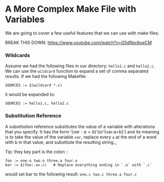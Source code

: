 # A More Complex Make File with Variables
We are going to cover a few useful features that we can use with make files.


BREAK THIS DOWN: https://www.youtube.com/watch?v=G5dNorAoeCM

### Wildcards
Assume we had the following files in our directory: `hello1.c` and `hello2.c`.
We can use the `wildcard` function to expand a set of comma separated results. If we had the following Makefile:

```
SOURCES := $(wildcard *.c)
```

it would be expanded to:

```
SOURCES := hello1.c, hello2.c
```

### Substitution Reference

A substitution reference substitutes the value of a variable with alterations that you specify.
It has the form ‘$(var:a=b)’ (or ‘${var:a=b}’) and its meaning is to take the value of the
variable `var`, replace every `a` at the end of a word with b in that value, and substitute the resulting string._

Tip: they key part is the colon `:`   

```
foo := one.o two.o three.a four.o
bar := $(foo:.o=.c)   # Replace everything ending in `.o` with `.c`
```

would set bar to the following result: `one.c two.c three.a four.c`

